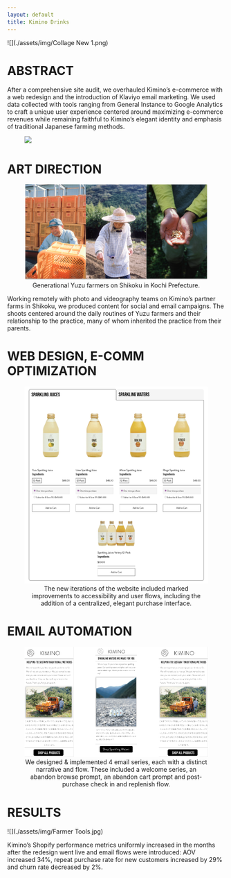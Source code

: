 ```yaml
---
layout: default
title: Kimino Drinks
---
```


![](./assets/img/Collage New 1.png)

# ABSTRACT

After a comprehensive site audit, we overhauled Kimino’s e-commerce with a web redesign and the introduction of Klaviyo email marketing. We used data collected with tools ranging from General Instance to Google Analytics to craft a unique user experience centered around maximizing e-commerce revenues while remaining faithful to Kimino’s elegant identity and emphasis of traditional Japanese farming methods. 

<figure>
    <img src="./assets/img/Farmers Sippib.jpg">
    <figcaption align="center">
</figure>

# ART DIRECTION 

<figure>
    <img src="./assets/img/Three Panel Kimino.png">
    <figcaption align="center">
        Generational Yuzu farmers on Shikoku in Kochi Prefecture. 
    </figcaption>
</figure>

Working remotely with photo and videography teams on Kimino’s partner farms in Shikoku, we produced content for social and email campaigns. The shoots centered around the daily routines of Yuzu farmers and their relationship to the practice, many of whom inherited the practice from their parents. 

# WEB DESIGN, E-COMM OPTIMIZATION

<figure>
    <img src="./assets/img/Screen Shot 2023-04-26 at 5.57.30 PM.png">
    <figcaption align="center">
        The new iterations of the website included marked improvements to accessibility and user flows, including the addition of a centralized, elegant purchase interface.  
    </figcaption>
</figure>

# EMAIL AUTOMATION

<figure>
    <img src="./assets/img/Email Wires Trio.png">    
    <figcaption align="center">
        We designed & implemented 4 email series, each with a distinct narrative and flow. These included a welcome series, an abandon browse prompt, an abandon cart prompt and post-purchase check in and replenish flow. 
    </figcaption>
</figure>

# RESULTS
    
![](./assets/img/Farmer Tools.jpg)
 
Kimino’s Shopify performance metrics uniformly increased in the months after the redesign went live and email flows were introduced: AOV increased  34%, repeat purchase rate for new customers increased by 29% and churn rate decreased by 2%. 


